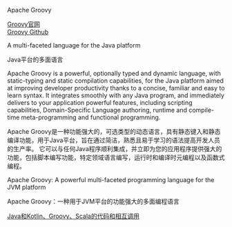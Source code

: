 Apache Groovy

[Groovy官网](http://groovy-lang.org/)  
[Groovy Github](https://github.com/apache/groovy)


A multi-faceted language for the Java platform

Java平台的多面语言

Apache Groovy is a powerful, optionally typed and dynamic language, with static-typing and static compilation capabilities, for the Java platform aimed at improving developer productivity thanks to a concise, familiar and easy to learn syntax. It integrates smoothly with any Java program, and immediately delivers to your application powerful features, including scripting capabilities, Domain-Specific Language authoring, runtime and compile-time meta-programming and functional programming.

Apache Groovy是一种功能强大的，可选类型的动态语言，具有静态键入和静态编译功能，用于Java平台，旨在通过简洁，熟悉且易于学习的语法提高开发人员的生产率。 它可以与任何Java程序顺利集成，并立即为您的应用程序提供强大的功能，包括脚本编写功能，特定领域语言编写，运行时和编译时元编程以及函数式编程。

Apache Groovy: A powerful multi-faceted programming language for the JVM platform

Apache Groovy：一种用于JVM平台的功能强大的多面编程语言


[Java和Kotlin、Groovy、Scala的代码和相互调用](https://github.com/youngzil/quickstart-framework/tree/master/quickstart-kotlin)


